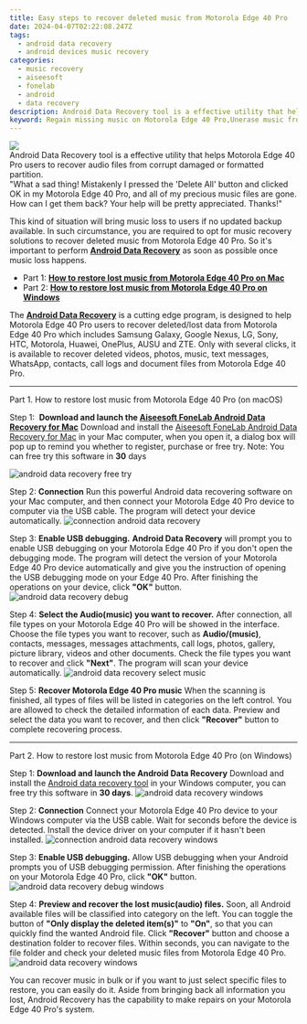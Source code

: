 ```yaml
---
title: Easy steps to recover deleted music from Motorola Edge 40 Pro
date: 2024-04-07T02:22:08.247Z
tags: 
  - android data recovery
  - android devices music recovery
categories: 
  - music recovery
  - aiseesoft
  - fonelab
  - android
  - data recovery
description: Android Data Recovery tool is a effective utility that helps Motorola Edge 40 Pro users to recover audio files from corrupt damaged or formatted partition.
keyword: Regain missing music on Motorola Edge 40 Pro,Unerase music from Motorola Edge 40 Pro,Regain missing songs on Motorola Edge 40 Pro,Motorola Edge 40 Pro music recovery,broken Motorola Edge 40 Pro music recovery solution,retrieve wiped songs Motorola Edge 40 Pro,how to retrieve song from Motorola Edge 40 Pro,does the Motorola Edge 40 Pro have a backup for deleted song,how to get back deleted music Motorola Edge 40 Pro phone,how to recover deleted song in Motorola Edge 40 Pro,Motorola Edge 40 Pro reset but recover song,Motorola Edge 40 Pro song deleted itself
---
```


<img src="https://img0mobiles.techidaily.com/images/best-assets/devices/motorola/motorola-edge-40-pro/3.jpg" class="atpl-imgstyle"  />

<div class="atpl-content atpl-for-fonelab-android recover-music">

<div class="atpl-post-description-part-1">
Android Data Recovery tool is a effective utility that helps Motorola Edge 40 Pro users to recover audio files from corrupt damaged or formatted partition.
</div>



<div class="atpl-post-description-part-2">
<div class="tpl-content-sub-paragraph-question">
  "What a sad thing! Mistakenly I pressed the 'Delete All' button and clicked OK in my Motorola Edge 40 Pro, and all of my precious music files are gone. How can I get them back? Your help will be pretty appreciated. Thanks!"
</div>
<div class="tpl-content-sub-paragraph-content">
  <p>
    This kind of situation will bring music loss to users if no updated backup available. In such circumstance, you are required to opt for music recovery solutions to recover deleted music from Motorola Edge 40 Pro. So it's important to perform <a href="https://tools.techidaily.com/aiseesoft-android-data-recovery/" ><strong>Android Data Recovery</strong></a> as soon as possible once music loss happens.
  </p>
</div>
</div>

<ul>
  <li>Part 1: <strong><a href="#p1">How to restore lost music from Motorola Edge 40 Pro on Mac</a></strong></li>
  <li>Part 2: <strong><a href="#p2">How to restore lost music from Motorola Edge 40 Pro on Windows</a></strong></li>
</ul>


<div class="atpl-post-description-part-3">
<div class="tpl-content-sub-paragraph-normal">
  <p>
      The <a href="https://tools.techidaily.com/aiseesoft-android-data-recovery/" ><strong>Android Data Recovery</strong></a> is a cutting edge program, is designed to help Motorola Edge 40 Pro users to recover deleted/lost data from Motorola Edge 40 Pro which includes Samsung Galaxy, Google Nexus, LG, Sony, HTC, Motorola, Huawei, OnePlus, AUSU and ZTE. Only with several clicks, it is available to recover deleted videos, photos, music, text messages, WhatsApp, contacts, call logs and document files from Motorola Edge 40 Pro.
  </p>
</div>
</div>



<!-- Part 1 -->
<a id="p1" name="p1" ></a><hr>

<div>
  <span class="atpl-step-part-style">Part 1. How to restore lost music from Motorola Edge 40 Pro (on macOS)</span>
</div>

<span class="atpl-stepstyle-a"><span>Step 1: </span></span> <strong>Download and launch the <a href="https://tools.techidaily.com/aiseesoft-android-data-recovery-for-mac/" >Aiseesoft FoneLab Android Data Recovery for Mac</a></strong>
Download and install the <a href="https://tools.techidaily.com/aiseesoft-android-data-recovery-for-mac/" >Aiseesoft FoneLab Android Data Recovery for Mac</a> in your Mac computer, when you open it, a dialog box will pop up to remind you whether to register, purchase or free try.
Note: You can free try this software in <strong>30</strong> days

<img src="https://tools.techidaily.com/images/apps/aiseesoft/android-data-recovery/mac-free-try.png" class="atpl-imgstyle" alt="android data recovery free try" />

<span class="atpl-stepstyle-a"><span>Step 2: </span></span> <strong>Connection</strong>
Run this powerful Android data recovering software on your Mac computer, and then connect your Motorola Edge 40 Pro device to computer via the USB cable. The program will detect your device automatically.
<img src="https://tools.techidaily.com/images/apps/aiseesoft/android-data-recovery/mac-connection-interface.jpg" class="atpl-imgstyle" alt="connection android data recovery" />

<span class="atpl-stepstyle-a"><span>Step 3: </span></span> <strong>Enable USB debugging.</strong>
<strong>Android Data Recovery</strong> will prompt you to enable USB debugging on your Motorola Edge 40 Pro if you don't open the debugging mode. The program will detect the version of your Motorola Edge 40 Pro device automatically and give you the instruction of opening the USB debugging mode on your Edge 40 Pro. After finishing the operations on your device, click <strong>"OK"</strong> button.
<img src="https://tools.techidaily.com/images/apps/aiseesoft/android-data-recovery/mac-android-usb-debug.jpg"  class="atpl-imgstyle" alt="android data recovery debug" />

<span class="atpl-stepstyle-a"><span>Step 4: </span></span> <strong>Select the Audio(music) you want to recover.</strong>
After connection, all file types on your Motorola Edge 40 Pro will be showed in the interface. Choose the file types you want to recover, such as <strong>Audio/(music)</strong>, contacts, messages, messages attachments, call logs, photos, gallery, picture library, videos and other documents. Check the file types you want to recover and click <b>"Next"</b>. The program will scan your device automatically.
<img src="https://tools.techidaily.com/images/apps/aiseesoft/android-data-recovery/mac-choose-type-music.jpg" class="atpl-imgstyle" alt="android data recovery select music" />

<span class="atpl-stepstyle-a"><span>Step 5: </span></span> <strong>Recover Motorola Edge 40 Pro music</strong>
When the scanning is finished, all types of files will be listed in categories on the left control. You are allowed to check the detailed information of each data. Preview and select the data you want to recover, and then click <b>"Recover"</b> button to complete recovering process.


<a id="p2" name="p2"></a><hr>

<!-- Part 2 -->
<div>
  <span class="atpl-step-part-style">Part 2. How to restore lost music from Motorola Edge 40 Pro (on Windows)</span>
</div>

<span class="atpl-stepstyle-a"><span>Step 1: </span></span> <strong>Download and launch the Android Data Recovery</strong>
Download and install the <a href="https://tools.techidaily.com/aiseesoft-android-data-recovery-for-win/" >Android data recovery tool</a> in your Windows computer, you can free try this software in <b>30 days</b>.
<img src="https://tools.techidaily.com/images/apps/aiseesoft/android-data-recovery/win-start-interface.png"  class="atpl-imgstyle" alt="android data recovery windows" />

<span class="atpl-stepstyle-a"><span>Step 2: </span></span> <strong>Connection</strong>
Connect your Motorola Edge 40 Pro device to your Windows computer via the USB cable. Wait for seconds before the device is detected. Install the device driver on your computer if it hasn't been installed.
<img src="https://tools.techidaily.com/images/apps/aiseesoft/android-data-recovery/win-connection-interface.png" class="atpl-imgstyle" alt="connection android data recovery windows" />

<span class="atpl-stepstyle-a"><span>Step 3: </span></span> <strong>Enable USB debugging.</strong>
Allow USB debugging when your Android prompts you of USB debugging permission. After finishing the operations on your Motorola Edge 40 Pro, click <b>"OK"</b> button.
<img src="https://tools.techidaily.com/images/apps/aiseesoft/android-data-recovery/win-android-usb-debug.png" class="atpl-imgstyle" alt="android data recovery debug windows" />

<span class="atpl-stepstyle-a"><span>Step 4: </span></span> <strong>Preview and recover the lost music(audio) files.</strong>
Soon, all Android available files will be classified into category on the left. You can toggle the button of <b>"Only display the deleted item(s)"</b> to <b>"On"</b>, so that you can quickly find the wanted Android file. Click <b>"Recover"</b> button and choose a destination folder to recover files. Within seconds, you can navigate to the file folder and check your deleted music files from Motorola Edge 40 Pro.
<img src="https://tools.techidaily.com/images/apps/aiseesoft/android-data-recovery/win-recover-music.jpg" class="atpl-imgstyle" alt="android data recovery windows" />

<div class="atpl-post-description-part-4">
<div class="tpl-content-sub-paragraph-normal">
    <p>
        You can recover music in bulk or if you want to just select specific files to restore, you can easily do it. Aside from bringing back all information you lost, Android Recovery has the capability to make repairs on your Motorola Edge 40 Pro's system.
    </p>
</div>
</div>


<ins class="adsbygoogle"
     style="display:block"
     data-ad-client="ca-pub-7571918770474297"
     data-ad-slot="8358498916"
     data-ad-format="auto"
     data-full-width-responsive="true"></ins>



</div>